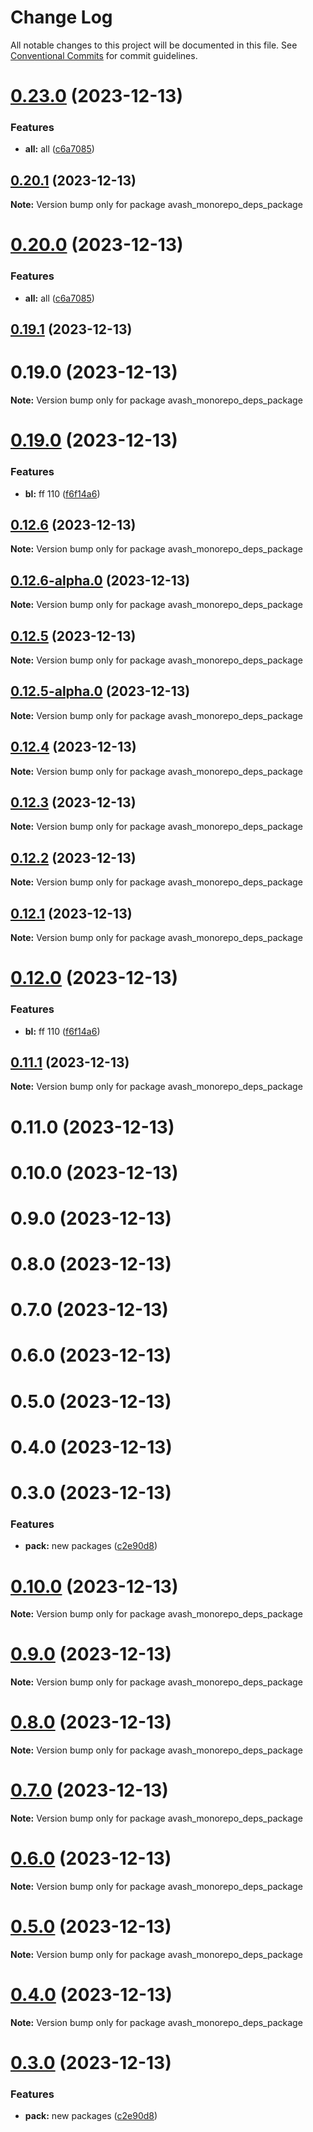 # Change Log

All notable changes to this project will be documented in this file.
See [Conventional Commits](https://conventionalcommits.org) for commit guidelines.

# [0.23.0](https://github.com/dron5901/monorepo/compare/v0.19.0...v0.23.0) (2023-12-13)

### Features

* **all:** all ([c6a7085](https://github.com/dron5901/monorepo/commit/c6a708549393a7253632ca4602102d3128a1034f))

## [0.20.1](https://github.com/dron5901/monorepo/compare/avash_monorepo_deps_package@0.20.0...avash_monorepo_deps_package@0.20.1) (2023-12-13)

**Note:** Version bump only for package avash_monorepo_deps_package

# [0.20.0](https://github.com/dron5901/monorepo/compare/avash_monorepo_deps_package@0.19.1...avash_monorepo_deps_package@0.20.0) (2023-12-13)

### Features

* **all:** all ([c6a7085](https://github.com/dron5901/monorepo/commit/c6a708549393a7253632ca4602102d3128a1034f))

## [0.19.1](https://github.com/dron5901/monorepo/compare/avash_monorepo_deps_package@0.12.6...avash_monorepo_deps_package@0.19.1) (2023-12-13)

# 0.19.0 (2023-12-13)

**Note:** Version bump only for package avash_monorepo_deps_package

# [0.19.0](https://github.com/dron5901/monorepo/compare/v0.10.0...v0.19.0) (2023-12-13)

### Features

* **bl:** ff 110 ([f6f14a6](https://github.com/dron5901/monorepo/commit/f6f14a6d1043e2250e4c3ca3486cbd45b17c37b4))

## [0.12.6](https://github.com/dron5901/monorepo/compare/avash_monorepo_deps_package@0.12.6-alpha.0...avash_monorepo_deps_package@0.12.6) (2023-12-13)

**Note:** Version bump only for package avash_monorepo_deps_package

## [0.12.6-alpha.0](https://github.com/dron5901/monorepo/compare/avash_monorepo_deps_package@0.12.5...avash_monorepo_deps_package@0.12.6-alpha.0) (2023-12-13)

**Note:** Version bump only for package avash_monorepo_deps_package

## [0.12.5](https://github.com/dron5901/monorepo/compare/avash_monorepo_deps_package@0.12.5-alpha.0...avash_monorepo_deps_package@0.12.5) (2023-12-13)

**Note:** Version bump only for package avash_monorepo_deps_package

## [0.12.5-alpha.0](https://github.com/dron5901/monorepo/compare/avash_monorepo_deps_package@0.12.4...avash_monorepo_deps_package@0.12.5-alpha.0) (2023-12-13)

**Note:** Version bump only for package avash_monorepo_deps_package

## [0.12.4](https://github.com/dron5901/monorepo/compare/avash_monorepo_deps_package@0.12.3...avash_monorepo_deps_package@0.12.4) (2023-12-13)

**Note:** Version bump only for package avash_monorepo_deps_package

## [0.12.3](https://github.com/dron5901/monorepo/compare/avash_monorepo_deps_package@0.12.2...avash_monorepo_deps_package@0.12.3) (2023-12-13)

**Note:** Version bump only for package avash_monorepo_deps_package

## [0.12.2](https://github.com/dron5901/monorepo/compare/avash_monorepo_deps_package@0.12.1...avash_monorepo_deps_package@0.12.2) (2023-12-13)

**Note:** Version bump only for package avash_monorepo_deps_package

## [0.12.1](https://github.com/dron5901/monorepo/compare/avash_monorepo_deps_package@0.12.0...avash_monorepo_deps_package@0.12.1) (2023-12-13)

**Note:** Version bump only for package avash_monorepo_deps_package

# [0.12.0](https://github.com/dron5901/monorepo/compare/avash_monorepo_deps_package@0.11.1...avash_monorepo_deps_package@0.12.0) (2023-12-13)

### Features

* **bl:** ff 110 ([f6f14a6](https://github.com/dron5901/monorepo/commit/f6f14a6d1043e2250e4c3ca3486cbd45b17c37b4))

## [0.11.1](https://github.com/dron5901/monorepo/compare/avash_monorepo_deps_package@0.11.0...avash_monorepo_deps_package@0.11.1) (2023-12-13)

**Note:** Version bump only for package avash_monorepo_deps_package

# 0.11.0 (2023-12-13)

# 0.10.0 (2023-12-13)

# 0.9.0 (2023-12-13)

# 0.8.0 (2023-12-13)

# 0.7.0 (2023-12-13)

# 0.6.0 (2023-12-13)

# 0.5.0 (2023-12-13)

# 0.4.0 (2023-12-13)

# 0.3.0 (2023-12-13)

### Features

* **pack:** new packages ([c2e90d8](https://github.com/dron5901/monorepo/commit/c2e90d8a93ec9b3d0b947daf6130edde52b8d761))

# [0.10.0](https://github.com/dron5901/monorepo/compare/v0.9.0...v0.10.0) (2023-12-13)

**Note:** Version bump only for package avash_monorepo_deps_package

# [0.9.0](https://github.com/dron5901/monorepo/compare/v0.8.0...v0.9.0) (2023-12-13)

**Note:** Version bump only for package avash_monorepo_deps_package

# [0.8.0](https://github.com/dron5901/monorepo/compare/v0.7.0...v0.8.0) (2023-12-13)

**Note:** Version bump only for package avash_monorepo_deps_package

# [0.7.0](https://github.com/dron5901/monorepo/compare/v0.6.0...v0.7.0) (2023-12-13)

**Note:** Version bump only for package avash_monorepo_deps_package

# [0.6.0](https://github.com/dron5901/monorepo/compare/v0.5.0...v0.6.0) (2023-12-13)

**Note:** Version bump only for package avash_monorepo_deps_package

# [0.5.0](https://github.com/dron5901/monorepo/compare/v0.4.0...v0.5.0) (2023-12-13)

**Note:** Version bump only for package avash_monorepo_deps_package

# [0.4.0](https://github.com/dron5901/monorepo/compare/v0.3.0...v0.4.0) (2023-12-13)

**Note:** Version bump only for package avash_monorepo_deps_package

# [0.3.0](https://github.com/dron5901/monorepo/compare/v0.2.0...v0.3.0) (2023-12-13)

### Features

* **pack:** new packages ([c2e90d8](https://github.com/dron5901/monorepo/commit/c2e90d8a93ec9b3d0b947daf6130edde52b8d761))
